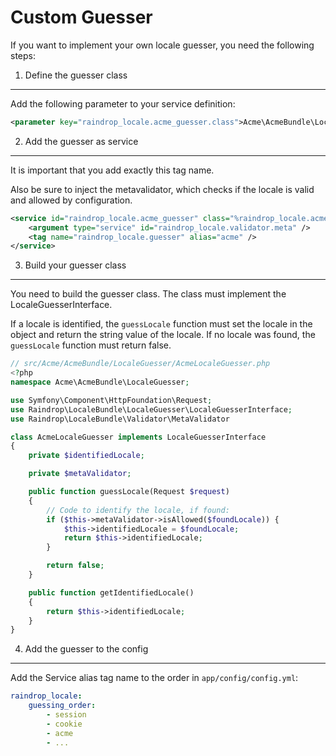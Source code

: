 Custom Guesser
==============
If you want to implement your own locale guesser, you need the following steps:

1. Define the guesser class
-----------------------------------------
Add the following parameter to your service definition:

``` xml
<parameter key="raindrop_locale.acme_guesser.class">Acme\AcmeBundle\LocaleGuesser\AcmeLocaleGuesser</parameter>
```

2. Add the guesser as service
------------------
It is important that you add exactly this tag name.

Also be sure to inject the metavalidator, which checks if the locale is valid and allowed by configuration.

``` xml
<service id="raindrop_locale.acme_guesser" class="%raindrop_locale.acme_guesser.class%">
    <argument type="service" id="raindrop_locale.validator.meta" />
    <tag name="raindrop_locale.guesser" alias="acme" />
</service>
```

3. Build your guesser class
--------------------------
You need to build the guesser class. The class must implement the LocaleGuesserInterface.

If a locale is identified, the `guessLocale` function must set the locale in the object and return the string value of the locale.
If no locale was found, the `guessLocale` function must return false.

``` php
// src/Acme/AcmeBundle/LocaleGuesser/AcmeLocaleGuesser.php
<?php
namespace Acme\AcmeBundle\LocaleGuesser;

use Symfony\Component\HttpFoundation\Request;
use Raindrop\LocaleBundle\LocaleGuesser\LocaleGuesserInterface;
use Raindrop\LocaleBundle\Validator\MetaValidator

class AcmeLocaleGuesser implements LocaleGuesserInterface
{
    private $identifiedLocale;

    private $metaValidator;

    public function guessLocale(Request $request)
    {
        // Code to identify the locale, if found:
        if ($this->metaValidator->isAllowed($foundLocale)) {
            $this->identifiedLocale = $foundLocale;
            return $this->identifiedLocale;
        }

        return false;
    }

    public function getIdentifiedLocale()
    {
        return $this->identifiedLocale;
    }
}
```

4. Add the guesser to the config
--------------------------------
Add the Service alias tag name to the order in `app/config/config.yml`:

```yaml
raindrop_locale:
    guessing_order:
        - session
        - cookie
        - acme
        - ...
```

